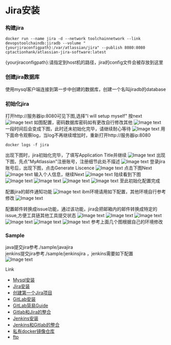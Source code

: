 # Jira安装

### 构建jira
<pre><code>docker run --name jira -d --network toolchainnetwork --link devopstoolchaindb:jiradb --volume "{yourjiraconfigpath}:/var/atlassian/jira" --publish 8080:8080 cptactionhank/atlassian-jira-software:latest
</code></pre>
{yourjiraconfigpath}:请指定到host机的路径，jira的config文件会被存放到这里

### 创建jira数据库
使用mysql客户端连接到第一步中创建的数据库，创建一个名叫jiradb的database

### 初始化jira
打开http://服务器ip:8080可见下图,选择"I will setup myself" 按next
![Image text](https://raw.githubusercontent.com/k19810703/myimages/master/jira1.png)
如图配置，密码数据库密码如有更改自行修改其他
![Image text](https://raw.githubusercontent.com/k19810703/myimages/master/jira2.png)
一段时间后会变成下图，此时还未初始化完毕，请继续耐心等待
![Image text](https://raw.githubusercontent.com/k19810703/myimages/master/jira3.png)
用下面命令观察log，当log不再继续增加时，重新打开http://服务器ip:8080
<pre><code>docker logs -f jira
</code></pre>
出现下图时，jira初始化完毕，了填写Application Title并继续
![Image text](https://raw.githubusercontent.com/k19810703/myimages/master/jira4.png)
出现下图，先点"MyAtlassian"注册账号，注册细节此处不描述
![Image text](https://raw.githubusercontent.com/k19810703/myimages/master/jira5.png)
登录jira账号后，出现下图，点击Generate Liscence
![Image text](https://raw.githubusercontent.com/k19810703/myimages/master/jira6.png)
点击下图Next
![Image text](https://raw.githubusercontent.com/k19810703/myimages/master/jira7.png)
输入个人信息，继续Next
![Image text](https://raw.githubusercontent.com/k19810703/myimages/master/jira8.png)
陆续看到下图
![Image text](https://raw.githubusercontent.com/k19810703/myimages/master/jira9.png)
![Image text](https://raw.githubusercontent.com/k19810703/myimages/master/jira10.png)
![Image text](https://raw.githubusercontent.com/k19810703/myimages/master/jira11.png)
![Image text](https://raw.githubusercontent.com/k19810703/myimages/master/jira12.png)
至此初始化配置完成<br>

配置jira的邮件通知功能
![Image text](https://raw.githubusercontent.com/k19810703/myimages/master/jiramail1.png)
ibm环境请用如下配置，其他环境自行参考修改
![Image text](https://raw.githubusercontent.com/k19810703/myimages/master/jiramail2.png)

配置邮件转换成issue功能，通过该功能，jira会把邮箱内的邮件转换成特定的issue,方便工具链其他工具提交状态
![Image text](https://raw.githubusercontent.com/k19810703/myimages/master/jiramail3.png)
![Image text](https://raw.githubusercontent.com/k19810703/myimages/master/jiramail4.png)
![Image text](https://raw.githubusercontent.com/k19810703/myimages/master/jiramail5.png)
![Image text](https://raw.githubusercontent.com/k19810703/myimages/master/jiramail6.png)
![Image text](https://raw.githubusercontent.com/k19810703/myimages/master/jiramail7.png)
![Image text](https://raw.githubusercontent.com/k19810703/myimages/master/jiramail8.png)
参考上面几个图根据自己的环境修改

### Sample
java提交jira参考./sample/javajira<br>
jenkins提交jira参考./sample/jenkinsjira ，jenkins需要如下配置<br> 
![Image text](https://raw.githubusercontent.com/k19810703/myimages/master/jenkinsjira.png)


Link
* [Mysql安装](https://github.ibm.com/wuhd/DevOpsToolChainSetupGuide/blob/master/README_Docker_mysqlinstall.md)
* [Jira安装](https://github.ibm.com/wuhd/DevOpsToolChainSetupGuide/blob/master/README_Docker_jirainstall.md)
* [创建第一个Jira项目](https://github.ibm.com/wuhd/DevOpsToolChainSetupGuide/blob/master/README_Docker_jiracreateprj.md)
* [GitLab安装](https://github.ibm.com/wuhd/DevOpsToolChainSetupGuide/blob/master/README_Docker_GitLabInstall.md)
* [GitLab简易Guide](https://github.ibm.com/wuhd/DevOpsToolChainSetupGuide/blob/master/README_Docker_GitLabUserGuide.md)
* [Gitlab和Jira的整合](https://github.ibm.com/wuhd/DevOpsToolChainSetupGuide/blob/master/README_Docker_GitLabJira.md)
* [Jenkins安装](https://github.ibm.com/wuhd/DevOpsToolChainSetupGuide/blob/master/README_Docker_Jenkins.md)
* [Jenkins和Gitlab的整合](https://github.ibm.com/wuhd/DevOpsToolChainSetupGuide/blob/master/README_Docker_JenkinsGitlab.md)
* [私有docker镜像仓库](https://github.ibm.com/wuhd/DevOpsToolChainSetupGuide/blob/master/README_Docker_DockerRegistry.md)
* [ftp](https://github.ibm.com/wuhd/DevOpsToolChainSetupGuide/blob/master/README_Docker_ftp.md)

